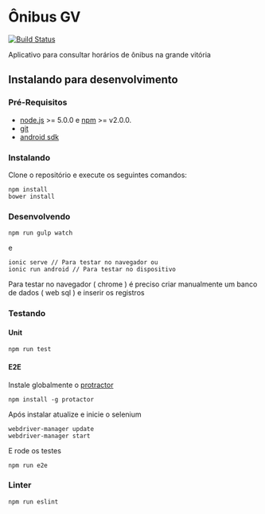 # Ônibus GV

[![Build Status](https://travis-ci.org/knoxzin1/onibus-gv.svg?branch=master)](https://travis-ci.org/knoxzin1/onibus-gv)

Aplicativo para consultar horários de ônibus na grande vitória

## Instalando para desenvolvimento

### Pré-Requisitos

* [node.js](https://nodejs.org) >= 5.0.0 e [npm](http://npmjs.com) >= v2.0.0.
* [git](https://git-scm.com/)
* [android sdk](developer.android.com/sdk)

### Instalando

Clone o repositório e execute os seguintes comandos:

```shell
npm install
bower install
```

### Desenvolvendo

```shell
npm run gulp watch
```

e

```shell
ionic serve // Para testar no navegador ou
ionic run android // Para testar no dispositivo
```

Para testar no navegador ( chrome ) é preciso criar manualmente um banco de dados ( web sql ) e inserir os registros

### Testando

#### Unit

```shell
npm run test
```

#### E2E

Instale globalmente o [protractor](https://angular.github.io/protractor/)
```shell
npm install -g protactor
```

Após instalar atualize e inicie o selenium
```shell
webdriver-manager update
webdriver-manager start
```

E rode os testes
```shell
npm run e2e
```

### Linter
```shell
npm run eslint
```
